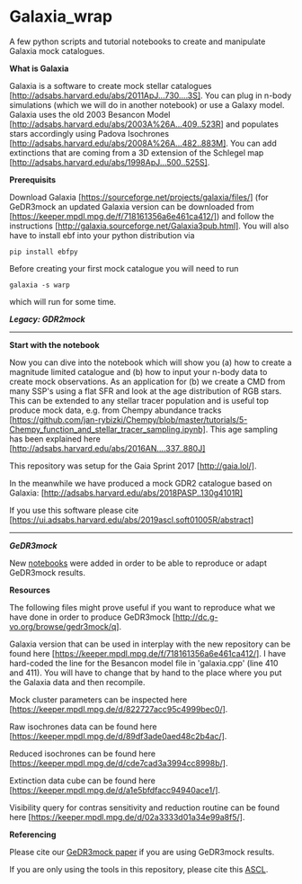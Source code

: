 # Galaxia_wrap

A few python scripts and tutorial notebooks to create and manipulate Galaxia mock catalogues.


**What is Galaxia**

Galaxia is a software to create mock stellar catalogues [http://adsabs.harvard.edu/abs/2011ApJ...730....3S]. You can plug in n-body simulations (which we will do in another notebook) or use a Galaxy model. Galaxia uses the old 2003 Besancon Model [http://adsabs.harvard.edu/abs/2003A%26A...409..523R] and populates stars accordingly using Padova Isochrones [http://adsabs.harvard.edu/abs/2008A%26A...482..883M]. You can add extinctions that are coming from a 3D extension of the Schlegel map [http://adsabs.harvard.edu/abs/1998ApJ...500..525S].

**Prerequisits**

Download Galaxia [https://sourceforge.net/projects/galaxia/files/] (for GeDR3mock an updated Galaxia version can be downloaded from [https://keeper.mpdl.mpg.de/f/718161356a6e461ca412/]) and follow the instructions [http://galaxia.sourceforge.net/Galaxia3pub.html]. You will also have to install ebf into your python distribution via

```
pip install ebfpy
```

Before creating your first mock catalogue you will need to run

```
galaxia -s warp
```
which will run for some time.

***Legacy: GDR2mock***

------------------------------------------------------------------------------------

**Start with the notebook**

Now you can dive into the notebook which will show you (a) how to create a magnitude limited catalogue and (b) how to input your n-body data to create mock observations. As an application for (b) we create a CMD from many SSP's using a flat SFR and look at the age distribution of RGB stars. This can be extended to any stellar tracer population and is useful top produce mock data, e.g. from Chempy abundance tracks [https://github.com/jan-rybizki/Chempy/blob/master/tutorials/5-Chempy_function_and_stellar_tracer_sampling.ipynb]. This age sampling has been explained here [http://adsabs.harvard.edu/abs/2016AN....337..880J]

This repository was setup for the Gaia Sprint 2017 [http://gaia.lol/].

In the meanwhile we have produced a mock GDR2 catalogue based on Galaxia: [http://adsabs.harvard.edu/abs/2018PASP..130g4101R] 

If you use this software please cite [https://ui.adsabs.harvard.edu/abs/2019ascl.soft01005R/abstract]

------------------------------------------------------------------------------------

***GeDR3mock***

New [notebooks](https://github.com/jan-rybizki/Galaxia_wrap/tree/master/notebook) were added in order to be able to reproduce or adapt GeDR3mock results.


**Resources**

The following files might prove useful if you want to reproduce what we have done in order to produce GeDR3mock [http://dc.g-vo.org/browse/gedr3mock/q].

Galaxia version that can be used in interplay with the new repository can be found here [https://keeper.mpdl.mpg.de/f/718161356a6e461ca412/]. I have hard-coded the line for the Besancon model file in 'galaxia.cpp' (line 410 and 411). You will have to change that by hand to the place where you put the Galaxia data and then recompile.

Mock cluster parameters can be inspected here [https://keeper.mpdl.mpg.de/d/822727acc95c4999bec0/].

Raw isochrones data can be found here [https://keeper.mpdl.mpg.de/d/89df3ade0aed48c2b4ac/].

Reduced isochrones can be found here [https://keeper.mpdl.mpg.de/d/cde7cad3a3994cc8998b/].

Extinction data cube can be found here [https://keeper.mpdl.mpg.de/d/a1e5bfdfacc94940ace1/].

Visibility query for contras sensitivity and reduction routine can be found here [https://keeper.mpdl.mpg.de/d/02a3333d01a34e99a8f5/].

**Referencing**

Please cite our [GeDR3mock paper](https://arxiv.org/abs/2004.09991) if you are using GeDR3mock results.

If you are only using the tools in this repository, please cite this [ASCL]([https://ui.adsabs.harvard.edu/abs/2019ascl.soft01005R/abstract]).
